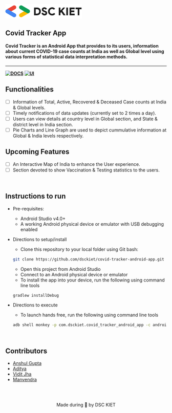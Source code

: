 <p align="left">
	<img width="240" src="https://raw.githubusercontent.com/dsckiet/resources/master/dsckiet-logo.png" />
	<h2 align="left"> Covid Tracker App </h2>
	<h4 align="left"> Covid Tracker is an Android App that provides to its users, information about current COVID-19 case counts at India as well as Global level using various forms of statistical data interpretation methods. <h4>
</p>

---
[![DOCS](https://img.shields.io/badge/Documentation-see%20docs-green?style=for-the-badge&logo=appveyor)](INSERT_LINK_FOR_DOCS_HERE) 
  [![UI ](https://img.shields.io/badge/User%20Interface-Link%20to%20UI-orange?style=for-the-badge&logo=appveyor)](INSERT_UI_LINK_HERE)


## Functionalities
- [ ] Information of Total, Active, Recovered & Deceased Case counts at India & Global levels.
- [ ] Timely notifications of data updates (currently set to 2 times a day).
- [ ] Users can view details at country level in Global section, and State & district level in India section.
- [ ] Pie Charts and Line Graph are used to depict cummulative information at Global & India levels respectively.

## Upcoming Features
- [ ] An Interactive Map of India to enhance the User experience.
- [ ] Section devoted to show Vaccination & Testing statistics to the users.

<br>


## Instructions to run

* Pre-requisites:
	-  Android Studio v4.0+
	-  A working Android physical device or emulator with USB debugging enabled

* Directions to setup/install
	- Clone this repository to your local folder using Git bash:
	```bash
	git clone https://github.com/dsckiet/covid-tracker-android-app.git
	```
	- Open this project from Android Studio
	- Connect to an Android physical device or emulator
	- To install the app into your device, run the following using command line tools
	```bash
	gradlew installDebug
	```

* Directions to execute
	-  To launch hands free, run the following using command line tools
	```bash
	adb shell monkey -p com.dsckiet.covid_tracker_android_app -c android.intent.category.LAUNCHER 1
	```

<br>

## Contributors

* [Anshul Gupta](https://github.com/Anshul1507)
* [Aditya](https://github.com/ydasc815)
* [Vidit Jha](http://github.com/jhavidit)
* [Manvendra](https://github.com/MANNU-BOT)



<br>
<br>

<p align="center">
	Made during 🌙 by DSC KIET
</p>
